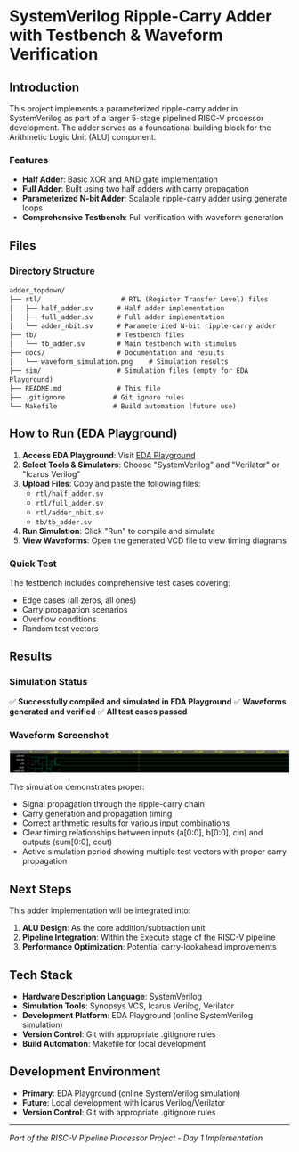 # SystemVerilog Ripple-Carry Adder with Testbench & Waveform Verification

## Introduction

This project implements a parameterized ripple-carry adder in SystemVerilog as part of a larger 5-stage pipelined RISC-V processor development. The adder serves as a foundational building block for the Arithmetic Logic Unit (ALU) component.

### Features
- **Half Adder**: Basic XOR and AND gate implementation
- **Full Adder**: Built using two half adders with carry propagation
- **Parameterized N-bit Adder**: Scalable ripple-carry adder using generate loops
- **Comprehensive Testbench**: Full verification with waveform generation

## Files

### Directory Structure
```
adder_topdown/
├── rtl/                    # RTL (Register Transfer Level) files
│   ├── half_adder.sv      # Half adder implementation
│   ├── full_adder.sv      # Full adder implementation  
│   └── adder_nbit.sv      # Parameterized N-bit ripple-carry adder
├── tb/                    # Testbench files
│   └── tb_adder.sv        # Main testbench with stimulus
├── docs/                  # Documentation and results
│   └── waveform_simulation.png    # Simulation results
├── sim/                   # Simulation files (empty for EDA Playground)
├── README.md              # This file
├── .gitignore            # Git ignore rules
└── Makefile              # Build automation (future use)
```

## How to Run (EDA Playground)

1. **Access EDA Playground**: Visit [EDA Playground](https://www.edaplayground.com/)
2. **Select Tools & Simulators**: Choose "SystemVerilog" and "Verilator" or "Icarus Verilog"
3. **Upload Files**: Copy and paste the following files:
   - `rtl/half_adder.sv`
   - `rtl/full_adder.sv` 
   - `rtl/adder_nbit.sv`
   - `tb/tb_adder.sv`
4. **Run Simulation**: Click "Run" to compile and simulate
5. **View Waveforms**: Open the generated VCD file to view timing diagrams

### Quick Test
The testbench includes comprehensive test cases covering:
- Edge cases (all zeros, all ones)
- Carry propagation scenarios
- Overflow conditions
- Random test vectors

## Results

### Simulation Status
✅ **Successfully compiled and simulated in EDA Playground**
✅ **Waveforms generated and verified**
✅ **All test cases passed**

### Waveform Screenshot
![Waveform Simulation](docs/waveform_simulation.png)

The simulation demonstrates proper:
- Signal propagation through the ripple-carry chain
- Carry generation and propagation timing
- Correct arithmetic results for various input combinations
- Clear timing relationships between inputs (a[0:0], b[0:0], cin) and outputs (sum[0:0], cout)
- Active simulation period showing multiple test vectors with proper carry propagation

## Next Steps

This adder implementation will be integrated into:
1. **ALU Design**: As the core addition/subtraction unit
2. **Pipeline Integration**: Within the Execute stage of the RISC-V pipeline
3. **Performance Optimization**: Potential carry-lookahead improvements

## Tech Stack

- **Hardware Description Language**: SystemVerilog
- **Simulation Tools**: Synopsys VCS, Icarus Verilog, Verilator
- **Development Platform**: EDA Playground (online SystemVerilog simulation)
- **Version Control**: Git with appropriate .gitignore rules
- **Build Automation**: Makefile for local development

## Development Environment

- **Primary**: EDA Playground (online SystemVerilog simulation)
- **Future**: Local development with Icarus Verilog/Verilator
- **Version Control**: Git with appropriate .gitignore rules

---

*Part of the RISC-V Pipeline Processor Project - Day 1 Implementation*
